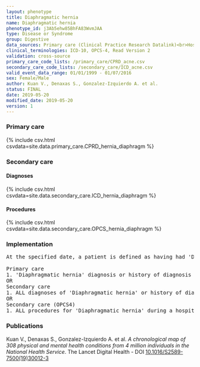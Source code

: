 ```yaml
---
layout: phenotype
title: Diaphragmatic hernia
name: Diaphragmatic hernia
phenotype_id: j3Ab5ehw85BhFA83WvmJAA 
type: Disease or Syndrome
group: Digestive
data_sources: Primary care (Clinical Practice Research Datalink)<br>Hospitalizations (Hospital Episode Statistics) 
clinical_terminologies: ICD-10, OPCS-4, Read Version 2 
validation: cross-source
primary_care_code_lists: /primary_care/CPRD_acne.csv
secondary_care_code_lists: /secondary_care/ICD_acne.csv
valid_event_data_range: 01/01/1999 - 01/07/2016
sex: Female/Male
author: Kuan V., Denaxas S., Gonzalez-Izquierdo A. et al.
status: FINAL
date: 2019-05-20
modified_date: 2019-05-20
version: 1
---
```

### Primary care 
{% include csv.html csvdata=site.data.primary_care.CPRD_hernia_diaphragm %}
### Secondary care 
#### Diagnoses 
{% include csv.html csvdata=site.data.secondary_care.ICD_hernia_diaphragm %}
#### Procedures 
{% include csv.html csvdata=site.data.secondary_care.OPCS_hernia_diaphragm %}
### Implementation 
<pre>At the specified date, a patient is defined as having had 'Diaphragmatic hernia' IF they meet the criteria for any of the following on or before the specified date. The earliest date on which the individual meets any of the following criteria on or before the specified date is defined as the first event date:

Primary care
1. 'Diaphragmatic hernia' diagnosis or history of diagnosis or procedure during a consultation 
OR
Secondary care
1. ALL diagnoses of 'Diaphragmatic hernia' or history of diagnosis during a hospitalization
OR
Secondary care (OPCS4)
1. ALL procedures for 'Diaphragmatic hernia' during a hospitalization</pre> 
 
### Publications 
Kuan V., Denaxas S., Gonzalez-Izquierdo A. et al. _A chronological map of 308 physical and mental health conditions from 4 million individuals in the National Health Service_. The Lancet Digital Health - DOI <a href='https://www.thelancet.com/journals/landig/article/PIIS2589-7500(19)30012-3/fulltext'>10.1016/S2589-7500(19)30012-3</a>
